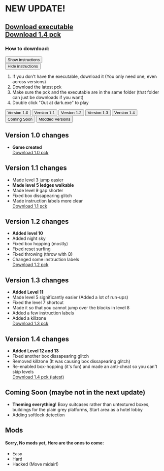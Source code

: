 <!DOCTYPE html>
<strong><h1>NEW UPDATE!</h1></strong>
<h2>
    <a href="https://drive.google.com/file/d/1ue9PhXliDH5QUBB7U40OozEbHkETIQy8/view?usp=drive_link">Download executable</a><br>
    <a href="https://drive.google.com/file/d/15e1GvllGg6qZZ8UUS7dDkQv4VhJo7hG7/view?usp=drive_link">Download 1.4 pck</a><br>
</h2>
<h3>How to download:</h3>
<div id="instructions">
    <div id="hidden">
        <button class="tab-button" onclick="toggleInstructions()"><div>Show instructions</div></button>
    </div>
    <div id="shown">
        <button class="tab-button" onclick="toggleInstructions()"><div>Hide instructions</div></button>
        <p>
            <ol>
                <li>If you don't have the executable, download it (You only need one, even across versions)</li>
                <li>Download the latest pck</li>
                <li>Make sure the pck and the executable are in the same folder (that folder can just be downloads if you want)</li>
                <li>Double click "Out at dark.exe" to play</li>
            </ol>
        </p>    
    </div>
</div>

<div id="Buttons">
    <button type="button" id="b0" onclick="changeTab('0')">Version 1.0</button>
    <button type="button" id="b1" onclick="changeTab('1')">Version 1.1</button>
    <button type="button" id="b2" onclick="changeTab('2')">Version 1.2</button>
    <button type="button" id="b3" onclick="changeTab('3')">Version 1.3</button>
    <button type="button" id="b4" onclick="changeTab('4')">Version 1.4</button>
    <button type="button" id="bc" onclick="changeTab('c')">Coming Soon</button>
    <button type="button" id="bm" onclick="changeTab('m')">Modded Versions</button>
</div>

<div id="0" class="tab-pane">
<h2>Version 1.0 changes</h2>
<ul>
    <strong><li>Game created</li></strong>
    <a href="https://drive.google.com/file/d/1bKXWH9OVq3Y-RfprrIsUtizBXtxrnRpB/view?usp=sharing">Download 1.0 pck</a>
</ul>
</div>
<div id="1" class="tab-pane">
<h2>Version 1.1 changes</h2>
<ul>
    <li>Made level 3 jump easier</li>
    <strong><li>Made level 5 ledges walkable</li></strong>
    <li>Made level 9 gap shorter</li>
    <li>Fixed box dissapearing glitch</li>
    <li>Made instruction labels more clear</li>
    <a href="https://drive.google.com/file/d/1nqdf3hBjM1UHzOT_rHLa3p5UqeX5Ghu9/view?usp=sharing">Download 1.1 pck</a>
</ul>
</div>
<div id="2" class="tab-pane">
<h2>Version 1.2 changes</h2>
<ul>
    <strong><li>Added level 10</li></strong>
    <li>Added night sky</li>
    <li>Fixed box hopping (mostly)</li>
    <li>Fixed reset surfing</li>
    <li>Fixed throwing (throw with Q)</li>
    <li>Changed some instruction labels</li>
    <a href="https://drive.google.com/file/d/1BE5ijKNoTq7D1vL6u8L_eTRtiB4d4b8Z/view?usp=sharing">Download 1.2 pck</a>
</ul>
</div>
<div id="3" class="tab-pane">
<h2>Version 1.3 changes</h2>
<ul>
    <strong><li>Added Level 11</li></strong>
    <li>Made level 5 significantly easier (Added a lot of run-ups)</li>
    <li>Fixed the level 7 shortcut</li>
    <li>Made it so that you cannot jump over the blocks in level 8</li>
    <li>Added a few instruction labels</li>
    <li>Added a killzone</li>
    <a href="https://drive.google.com/file/d/1jGftxJlCTQS4oJf_7D0VNAyh1aRVzR43/view?usp=sharing">Download 1.3 pck</a>
</ul>
</div>
<div id="4" class="tab-pane">
<h2>Version 1.4 changes</h2>
<ul>
    <strong><li>Added Level 12 and 13</li></strong>
    <li>Fixed another box dissapearing glitch</li>
    <li>Removed killzone (It was causing box dissapearing glitch)</li>
    <li>Re-enabled box-hopping (it's fun) and made an anti-cheat so you can't skip levels</li>
    <a href="https://drive.google.com/file/d/15e1GvllGg6qZZ8UUS7dDkQv4VhJo7hG7/view?usp=drive_link">Download 1.4 pck (latest)</a>
</ul>
</div>
<div id="c" class="tab-pane">
<h2>Coming Soon (maybe not in the next update)</h2>
<ul>
    <strong><li>Theming everything!</strong> Boxy suitcases rather than untextured boxes, buildings for the plain grey platforms, Start area as a hotel lobby</li>
    <li>Adding softlock detection</li>
</ul>
</div>
<div id="m" class="tab-pane">
<h2>Mods</h2>
<h4>Sorry, No mods yet, Here are the ones to come:</h4>
<ul>
    <li>Easy</li>
    <li>Hard</li>
    <li>Hacked (Move midair!)</li>
</ul>
</div>


<script>
    var hidden = true;
    var hiddenPane = document.getElementById("hidden");
    var shownPane = document.getElementById("shown");
    hiddenPane.style.display = 'block';
    shownPane.style.display = 'none';
    function toggleInstructions() {
        if (hidden == true) {
            hiddenPane.style.display = 'none';
            shownPane.style.display = 'block';
            hidden = false;
        }
        else {
            hiddenPane.style.display = 'block';
            shownPane.style.display = 'none';
            hidden = true;
        }
    }
    function changeTab(tabId) {
        var tabPanes = document.getElementsByClassName("tab-pane");
        for (var i = 0; i < tabPanes.length; i++) {
            tabPanes[i].style.display = 'none';
        }
        var tabPane = document.getElementById(tabId);
        tabPane.style.display = "block";

    }
    changeTab('hide')
</script>
